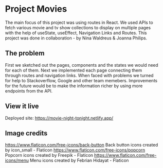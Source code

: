 # Project Movies

The main focus of this project was using routes in React.
We used APIs to fetch various movie and tv show collections to display on multiple pages with the help of useState, useEffect, Navigation Links and Routes.
This project was done in collaboration - by Nina Waldreus & Joanna Philips.

## The problem

First we sketched out the pages, components and the states we would need for each of them. 
Next we implemented each page connecting them through routes and navigation links. 
When faced with problems we turned for help to Stackoverflow, Google and other team memebers. 
Improvements for the future would be to make the information richer by using more endpoints from the API.

## View it live

Deployed site: https://movie-night-tonight.netlify.app/


## Image credits
https://www.flaticon.com/free-icons/back-button Back button icons created by icon_small - Flaticon
https://www.flaticon.com/free-icons/popcorn Popcorn icons created by Freepik - Flaticon
https://www.flaticon.com/free-icons/menu Menu icons created by Febrian Hidayat - Flaticon